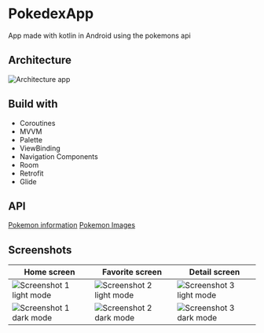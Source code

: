 # PokedexApp

App made with kotlin in Android using the pokemons api

## Architecture
![Architecture app](https://i.ibb.co/cTL2X4L/Architecture.png)

## Build with

 -   Coroutines
 - MVVM
 - Palette
 - ViewBinding
 -  Navigation Components
 - Room
 - Retrofit
 - Glide

## API

[Pokemon information](https://pokeapi.co/)
[Pokemon Images](https://raw.githubusercontent.com/PokeAPI/sprites/master/sprites/pokemon/other/official-artwork/1.png)

## Screenshots

| Home screen | Favorite screen  |Detail screen |
|--|--|--|
| ![Screenshot 1 light mode](https://i.ibb.co/phsCbLZ/Screenshot-20210504-090713.png) | ![Screenshot 2 light mode](https://i.ibb.co/5LSXBq5/Screenshot-20210504-090719.png) |![Screenshot 3 light mode](https://i.ibb.co/JF6262v/Screenshot-20210504-090724.png) |
|![Screenshot 1 dark mode](https://i.ibb.co/HCFNTfD/Screenshot-20210504-090347.png)|![Screenshot 2 dark mode](https://i.ibb.co/XxJ8DJH/Screenshot-20210504-090643.png)|![Screenshot 3 dark mode](https://i.ibb.co/BqXCmRK/Screenshot-20210504-090633.png)
